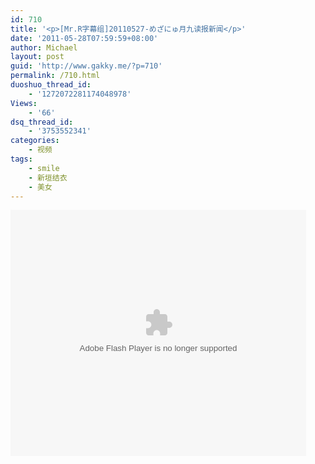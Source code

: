 ```yaml
---
id: 710
title: '<p>[Mr.R字幕组]20110527-めざにゅ月九读报新闻</p>'
date: '2011-05-28T07:59:59+08:00'
author: Michael
layout: post
guid: 'http://www.gakky.me/?p=710'
permalink: /710.html
duoshuo_thread_id:
    - '1272072281174048978'
Views:
    - '66'
dsq_thread_id:
    - '3753552341'
categories:
    - 视频
tags:
    - smile
    - 新垣结衣
    - 美女
---
```


<object height="394" width="473"><param name="allowscriptaccess" value="sameDomain"></param><param name="wmode" value="transparent"></param><param name="movie" value="http://www.tudou.com/v/A803qdr2I3Q/v.swf"></param><param name="allowfullscreen" value="true"></param><embed allowfullscreen="true" allowscriptaccess="sameDomain" height="394" src="http://www.tudou.com/v/A803qdr2I3Q/v.swf" type="application/x-shockwave-flash" width="473" wmode="transparent"></embed></object>